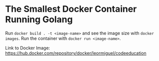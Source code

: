 # The Smallest Docker Container Running Golang
Run `docker build . -t <image-name>` and see the image size with `docker images`.
Run the container with `docker run <image-name>`.

Link to Docker Image: https://hub.docker.com/repository/docker/leormiguel/codeeducation

